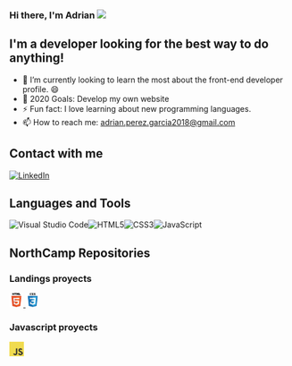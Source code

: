 ### Hi there, I'm Adrian <img src="https://media.giphy.com/media/hvRJCLFzcasrR4ia7z/giphy.gif" width="25px">

## I'm a developer looking for the best way to do anything!
- 🌱 I’m currently looking to learn the most about the front-end developer profile. 😄
- 🥅 2020 Goals: Develop my own website 
- ⚡ Fun fact: I love learning about new programming languages.
- 📫 How to reach me: adrian.perez.garcia2018@gmail.com

## Contact with me
<a href="https://www.linkedin.com/in/adrian-p%C3%A9rez-garcia-693b86144" target="_blank">
  <img  alt="LinkedIn" width="25px" src="https://cdn.jsdelivr.net/npm/simple-icons@v3/icons/linkedin.svg"/>
</a>

<br/>

## Languages and Tools
<img alt="Visual Studio Code" width="25px" src="https://cdn.jsdelivr.net/npm/simple-icons@v3/icons/visualstudiocode.svg"/><img alt="HTML5" width="25px" src="https://cdn.jsdelivr.net/npm/simple-icons@v3/icons/html5.svg"/><img alt="CSS3" width="25px" src="https://cdn.jsdelivr.net/npm/simple-icons@v3/icons/css3.svg"/><img alt="JavaScript" width="25px" src="https://cdn.jsdelivr.net/npm/simple-icons@v3/icons/javascript.svg"/>


## NorthCamp Repositories
### Landings proyects
<a href="https://github.com/Rub4l1to/Landings" target="_blank">
  <img  alt="HTML5" width="25px" src="https://raw.githubusercontent.com/github/explore/80688e429a7d4ef2fca1e82350fe8e3517d3494d/topics/html/html.png" />
  <img  alt="CSS3" width="25px" src="https://raw.githubusercontent.com/github/explore/80688e429a7d4ef2fca1e82350fe8e3517d3494d/topics/css/css.png" />
</a>

### Javascript proyects
<a href="https://github.com/Rub4l1to/NC_JS" target="_blank">
  <img alt="JavaScript" width="26px" src="https://raw.githubusercontent.com/github/explore/80688e429a7d4ef2fca1e82350fe8e3517d3494d/topics/javascript/javascript.png" />
</a>
